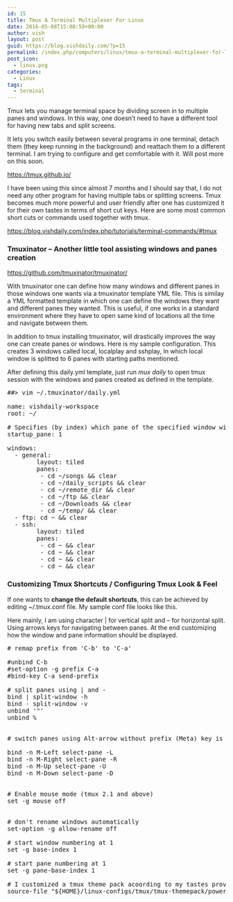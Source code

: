 ```yaml
---
id: 15
title: Tmux A Terminal Multiplexer For Linux
date: 2016-05-08T15:08:59+00:00
author: vish
layout: post
guid: https://blog.vishdaily.com/?p=15
permalink: /index.php/computers/linux/tmux-a-terminal-multiplexer-for-linux/
post_icon:
  - linux.png
categories:
  - Linux
tags:
  - terminal
---
```

Tmux lets you manage terminal space by dividing screen in to multiple panes and windows. In this way, one doesn&#8217;t need to have a different tool for having new tabs and split screens.

It lets you switch easily between several programs in one terminal, detach them (they keep running in the background) and reattach them to a different terminal. I am trying to configure and get comfortable with it. Will post more on this soon.

<span style="color: #3366ff;"><a style="color: #3366ff;" href="https://tmux.github.io/">https://tmux.github.io/</a></span>

I have been using this since almost 7 months and I should say that, I do not need any other program for having multiple tabs or splitting screens. Tmux becomes much more powerful and user friendly after one has customized it for their own tastes in terms of short cut keys. Here are some most common short cuts or commands used together with tmux.

<https://blog.vishdaily.com/index.php/tutorials/terminal-commands/#tmux>

### **Tmuxinator &#8211;** Another little tool assisting windows and panes creation

<https://github.com/tmuxinator/tmuxinator/>

With tmuxinator one can define how many windows and different panes in those windows one wants via a tmuxinator template YML file. This is similay a YML formatted template in which one can define the windows they want and different panes they wanted. This is useful, if one works in a standard environment where they have to open same kind of locations all the time and navigate between them.

In addition to tmux installing tmuxinator, will drastically improves the way one can create panes or windows. Here is my sample configuration. This creates 3 windows called local, localplay and sshplay, In which local window is splitted to 6 panes with starting paths mentioned.

After defining this daily.yml template, just run _mux daily_ to open tmux session with the windows and panes created as defined in the template.

<pre class="lang:sh decode:true ">##&gt; vim ~/.tmuxinator/daily.yml

name: vishdaily-workspace
root: ~/

# Specifies (by index) which pane of the specified window will be selected on project startup. If not set, the first pane is used.
startup_pane: 1

windows:
  - general:
        layout: tiled
        panes:
         - cd ~/songs && clear
         - cd ~/daily_scripts && clear
         - cd ~/remote_dir && clear
         - cd ~/ftp && clear
         - cd ~/Downloads && clear
         - cd ~/temp/ && clear
  - ftp: cd ~ && clear
  - ssh:
        layout: tiled
        panes:
         - cd ~ && clear
         - cd ~ && clear
         - cd ~ && clear
         - cd ~ && clear
</pre>

### Customizing Tmux Shortcuts / Configuring Tmux Look & Feel

If one wants to **change the default shortcuts**, this can be achieved by editing ~/.tmux.conf file. My sample conf file looks like this.

Here mainly, I am using character | for vertical split and &#8211; for horizontal split. Using arrows keys for navigating between panes. At the end customizing how the window and pane information should be displayed.

<pre class="lang:sh decode:true"># remap prefix from 'C-b' to 'C-a'

#unbind C-b
#set-option -g prefix C-a
#bind-key C-a send-prefix

# split panes using | and -
bind | split-window -h
bind - split-window -v
unbind '"'
unbind %


# switch panes using Alt-arrow without prefix (Meta) key is often Alt

bind -n M-Left select-pane -L
bind -n M-Right select-pane -R
bind -n M-Up select-pane -U
bind -n M-Down select-pane -D


# Enable mouse mode (tmux 2.1 and above)
set -g mouse off


# don't rename windows automatically
set-option -g allow-rename off

# start window numbering at 1
set -g base-index 1

# start pane numbering at 1
set -g pane-base-index 1

# I customized a tmux theme pack acoording to my tastes provided by https://github.com/jimeh/tmux-themepack
source-file "${HOME}/linux-configs/tmux/tmux-themepack/powerline/block/green-vish.tmuxtheme"


</pre>

&nbsp;